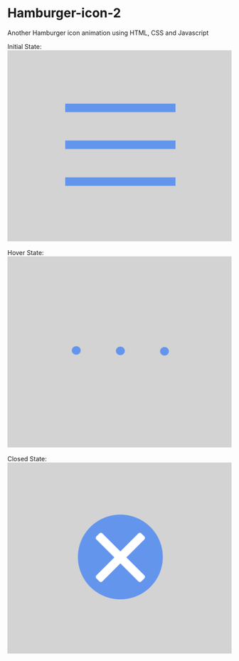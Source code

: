 # Hamburger-icon-2
Another Hamburger icon animation using HTML, CSS and Javascript

Initial State:
![Picture of initial state](1.png)

Hover State:
![Picture of hover state](2.png)

Closed State:
![Picture of X state](3.png)
